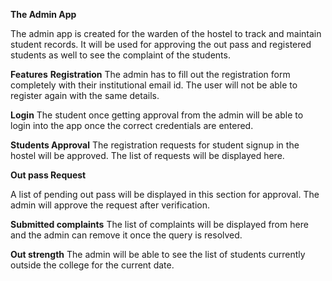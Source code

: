 **The Admin App**

The admin app is created for the warden of the hostel to track and maintain student records. It will be used for approving the out pass and registered students as well to see the complaint of the students.

**Features**
**Registration**
The admin has to fill out the registration form completely with their institutional email id. The user will not be able to register again with the same details.

**Login**
The student once getting approval from the admin will be able to login into the app once the correct credentials are entered.

**Students Approval** 
The registration requests for student signup in the hostel will be approved. The list of requests will be displayed here.

**Out pass Request**

A list of pending out pass will be displayed in this section for approval. The admin will approve the request after verification. 

**Submitted complaints**
The list of complaints will be displayed from here and the admin can remove it once the query is resolved.

**Out strength**
The admin will be able to see the list of students currently outside the college for the current date.

